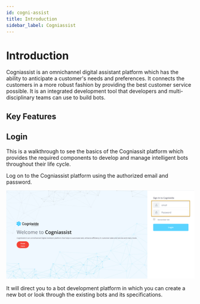 ```yaml
---
id: cogni-assist 
title: Introduction
sidebar_label: Cogniassist
---
```

# Introduction

Cogniassist is an omnichannel digital assistant platform which has the ability to anticipate a customer's needs and preferences. It connects the customers in a more robust fashion by providing the best customer service possible. It is an integrated development tool that developers and multi-disciplinary teams can use to build bots.

## Key Features



## Login

This is a walkthrough to see the basics of the Cogniassit platform which provides the required components to develop and manage intelligent bots throughout their life cycle.

Log on to the Cogniassist platform using the authorized email and password.

![](assets\Login.png) 

It will direct you to a bot development platform in which you can create a new bot or look through the existing bots and its specifications.
